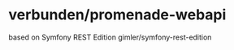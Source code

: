 verbunden/promenade-webapi 
========================
based on Symfony REST Edition
gimler/symfony-rest-edition
